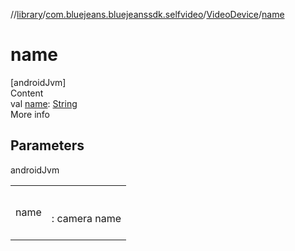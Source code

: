 //[library](../../../index.md)/[com.bluejeans.bluejeanssdk.selfvideo](../index.md)/[VideoDevice](index.md)/[name](name.md)



# name  
[androidJvm]  
Content  
val [name](name.md): [String](https://kotlinlang.org/api/latest/jvm/stdlib/kotlin/-string/index.html)  
More info  


## Parameters  
  
androidJvm  
  
| | |
|---|---|
| <a name="com.bluejeans.bluejeanssdk.selfvideo/VideoDevice/name/#/PointingToDeclaration/"></a>name| <a name="com.bluejeans.bluejeanssdk.selfvideo/VideoDevice/name/#/PointingToDeclaration/"></a><br><br>: camera name<br><br>|
  
  



